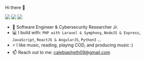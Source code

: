 Hi there 👋

[<img src="https://img.shields.io/badge/github-%2312100E.svg?&style=for-the-badge&logo=github&logoColor=white&color=black" />](https://github.com/calebjaph)
[<img src="https://img.shields.io/badge/instagram-%2312100E.svg?&style=for-the-badge&logo=instagram&color=405DE6" />](https://instagram.com/calebjaph) 
[<img src="https://img.shields.io/badge/linkedin-%230077B5.svg?&style=for-the-badge&logo=linkedin&logoColor=white" />](https://www.linkedin.com/in/calebjaph/)

- 🏢 Software Engineer & Cybersecurity Researcher Jr.
- 💻 I build with: `PHP with Laravel & Symphony`, `NodeJS & Express`, `JavaScript`, `ReactJS & AngularJS`, `Python3` ...
- ⚡ I like music, reading, playing COD, and producing music :)
- 📫 Reach out to me: calebjapheth09@gmail.com
